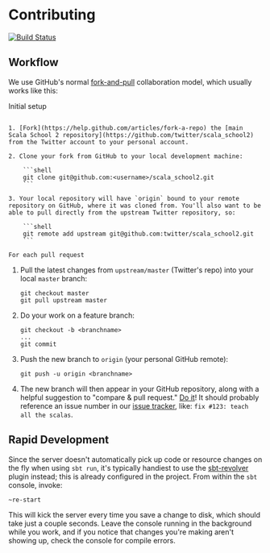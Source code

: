 Contributing
============

[![Build Status](https://travis-ci.org/twitter/scala_school2.png?branch=master)](https://travis-ci.org/twitter/scala_school2)

Workflow
--------

We use GitHub's normal [fork-and-pull](https://help.github.com/articles/using-pull-requests#fork--pull) collaboration model, which usually works like this:

Initial setup
~~~~~~~~~~~~~

1. [Fork](https://help.github.com/articles/fork-a-repo) the [main Scala School 2 repository](https://github.com/twitter/scala_school2) from the Twitter account to your personal account.

2. Clone your fork from GitHub to your local development machine:

    ```shell
    git clone git@github.com:<username>/scala_school2.git
    ```

3. Your local repository will have `origin` bound to your remote repository on GitHub, where it was cloned from. You'll also want to be able to pull directly from the upstream Twitter repository, so:

    ```shell
    git remote add upstream git@github.com:twitter/scala_school2.git
    ```

For each pull request
~~~~~~~~~~~~~~~~~~~~~

1. Pull the latest changes from `upstream/master` (Twitter's repo) into your local `master` branch:

    ```shell
    git checkout master
    git pull upstream master
    ```

2. Do your work on a feature branch:

    ```shell
    git checkout -b <branchname>
    ...
    git commit
    ```

3. Push the new branch to `origin` (your personal GitHub remote):

    ```shell
    git push -u origin <branchname>
    ```

4. The new branch will then appear in your GitHub repository, along with a helpful suggestion to "compare & pull request." [Do it](https://help.github.com/articles/using-pull-requests)! It should probably reference an issue number in our [issue tracker](https://github.com/twitter/scala_school2/issues?state=open), like: `fix #123: teach all the scalas`.

Rapid Development
-----------------

Since the server doesn't automatically pick up code or resource changes on the fly when using `sbt run`, it's typically handiest to use the [sbt-revolver](https://github.com/spray/sbt-revolver) plugin instead; this is already configured in the project. From within the `sbt` console, invoke:

```shell
~re-start
```

This will kick the server every time you save a change to disk, which should take just a couple seconds. Leave the console running in the background while you work, and if you notice that changes you're making aren't showing up, check the console for compile errors.
